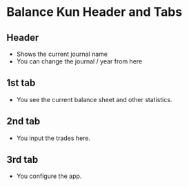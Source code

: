 # Balance Kun Header and Tabs

## Header

- Shows the current journal name
- You can change the journal / year from here

## 1st tab

- You see the current balance sheet and other statistics.

## 2nd tab

- You input the trades here.

## 3rd tab

- You configure the app.
